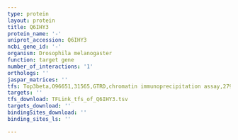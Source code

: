 ```yaml
---
type: protein
layout: protein
title: Q6IHY3
protein_name: '-'
uniprot_accession: Q6IHY3
ncbi_gene_id: '-'
organism: Drosophila melanogaster
function: target gene
number_of_interactions: '1'
orthologs: ''
jaspar_matrices: ''
tfs: Top3beta,O96651,31565,GTRD,chromatin immunoprecipitation assay,27924024%5Buid%5D,No
targets: ''
tfs_download: TFLink_tfs_of_Q6IHY3.tsv
targets_download: ''
bindingSites_download: ''
binding_sites_ls: ''

---
```

